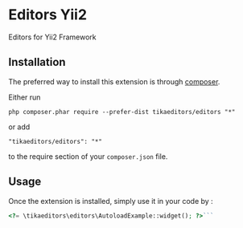 Editors Yii2
============
Editors for Yii2 Framework

Installation
------------

The preferred way to install this extension is through [composer](http://getcomposer.org/download/).

Either run

```
php composer.phar require --prefer-dist tikaeditors/editors "*"
```

or add

```
"tikaeditors/editors": "*"
```

to the require section of your `composer.json` file.


Usage
-----

Once the extension is installed, simply use it in your code by  :

```php
<?= \tikaeditors\editors\AutoloadExample::widget(); ?>```